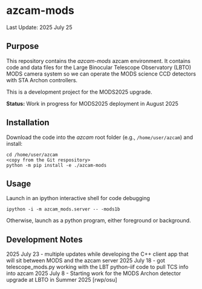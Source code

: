 # azcam-mods

Last Update: 2025 July 25

## Purpose

This repository contains the *azcam-mods* azcam environment.  It contains code and data files for the Large Binocular Telescope Observatory (LBTO) 
MODS camera system so we can operate the MODS science CCD detectors with STA Archon controllers.

This is a development project for the MODS2025 upgrade.

**Status:** Work in progress for MODS2025 deployment in August 2025

## Installation

Download the code into the *azcam* root folder (e.g., `/home/user/azcam`) and install:

```shell
cd /home/user/azcam
<copy from the Git respository>
python -m pip install -e ./azcam-mods
```

## Usage

Launch in an ipython interactive shell for code debugging
```shell
ipython -i -m azcam_mods.server -- -mods1b
```
Otherwise, launch as a python program, either foreground or background.


## Development Notes

2025 July 23 - multiple updates while developing the C++ client app that will sit between MODS and the azcam server
2025 July 18 - got telescope_mods.py working with the LBT python-iif code to pull TCS info into azcam
2025 July 8 - Starting work for the MODS Archon detector upgrade at LBTO in Summer 2025 [rwp/osu]

